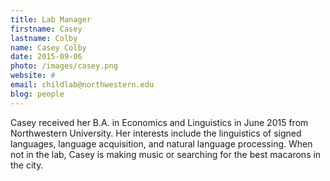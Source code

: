 ```yaml
---
title: Lab Manager
firstname: Casey
lastname: Colby
name: Casey Colby
date: 2015-09-06
photo: /images/casey.png
website: #
email: childlab@northwestern.edu
blog: people
---
```



Casey received her B.A. in Economics and Linguistics in June 2015 from Northwestern University. Her interests include the linguistics of signed languages, language acquisition, and natural language processing. When not in the lab, Casey is making music or searching for the best macarons in the city.